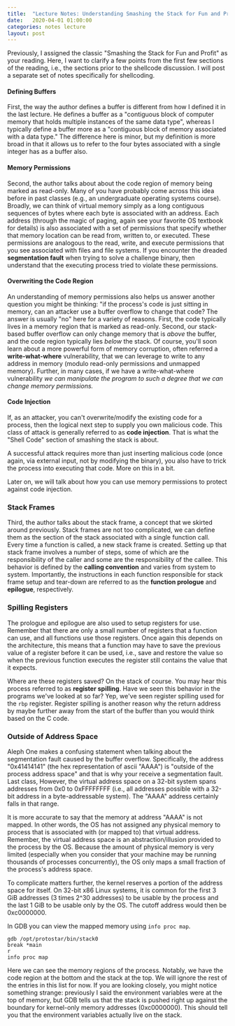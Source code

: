 ```yaml
---
title:  "Lecture Notes: Understanding Smashing the Stack for Fun and Profit"
date:   2020-04-01 01:00:00
categories: notes lecture
layout: post
---
```


Previously, I assigned the classic "Smashing the Stack for Fun and Profit" as
your reading. Here, I want to clarify a few points from the first few sections
of the reading, i.e., the sections prior to the shellcode discussion. I will
post a separate set of notes specifically for shellcoding. 

#### Defining Buffers

First, the way the author defines a buffer is different from how I defined it
in the last lecture. He defines a buffer as a "contiguous block of computer
memory that holds multiple instances of the same data type", whereas I
typically define a buffer more as a "contiguous block of memory associated with
a data type." The difference here is minor, but my definition is more broad in
that it allows us to refer to the four bytes associated with a single integer
has as a buffer also. 

#### Memory Permissions

Second, the author talks about about the code region of memory being marked as
read-only. Many of you have probably come across this idea before in past
classes (e.g., an undergraduate operating systems course). Broadly, we can
think of virtual memory simply as a long contiguous sequences of bytes where
each byte is associated with an address. Each address (through the magic of
paging, again see your favorite OS textbook for details) is also associated
with a set of permissions that specify whether that memory location can be read
from, written to, or executed. These permissions are analogous to the read,
write, and execute permissions that you see associated with files and file
systems.  If you encounter the dreaded **segmentation fault** when trying to
solve a challenge binary, then understand that the executing process tried to
violate these permissions. 


#### Overwriting the Code Region

An understanding of memory permissions  also helps us answer another question
you might be thinking: "if the process's code is just sitting in memory, can an
attacker use a buffer overflow to change that code? The answer is usually "no"
here for a variety of reasons. First, the code typically lives in a memory
region that is marked as read-only.  Second, our stack-based buffer overflow
can only change memory that is *above* the buffer, and the code region
typically lies *below* the stack. Of course, you'll soon learn about a more
powerful form of memory corruption, often referred a **write-what-where**
vulnerability, that we can leverage to write to any address in memory (modulo
read-only permissions and unmapped memory). Further, in many cases, if we have
a write-what-where vulnerability *we can manipulate the program to such
a degree that we can change memory permissions.*  

#### Code Injection

If, as an attacker, you can't overwrite/modify the existing code for a process,
then the logical next step to supply you own malicious code. This class of
attack is generally referred to as **code injection**. That is what the "Shell
Code" section of smashing the stack is about.

A successful attack requires more than just inserting malicious code
(once again, via  external input, not by modifying the binary), you also have
to trick the process into executing that code. More on this in a bit. 

Later on, we will talk about how you can use memory permissions to protect
against code injection.

### Stack Frames

Third, the author talks about the stack frame, a concept that we skirted around
previously. Stack frames are not too complicated, we can define them as the
section of the stack associated with a single function call. Every time a
function is called, a new stack frame is created. Setting up that stack frame
involves a number of steps, some of which are the responsibility  of the caller
and some are the responsibility of the callee. This behavior is defined by the
**calling convention** and varies from system to system.  Importantly, the
instructions in each function responsible for stack frame setup and tear-down
are referred to as the **function prologue** and **epilogue**, respectively. 


### Spilling Registers

The prologue and epilogue are also used to setup registers for use. Remember
that there are only a small number of registers that a function can use, and
all functions use those registers. Once again this depends on the architecture,
this means that a function may have to save the previous value of a register
before it can be used, i.e., save and restore the value so when the previous
function executes the register still contains the value that it expects.

Where are these registers saved? On the stack of course. You may hear this
process referred to as **register spilling**. Have we seen this behavior in the
programs we've looked at so far? Yep, we've seen register spilling used for the
`rbp` register. Register spilling is another reason why the return address by
maybe further away from the start of the buffer than you would think based on
the C code.
 

### Outside of Address Space

Aleph One makes a confusing statement when talking about the segmentation fault
caused by the buffer overflow. Specifically, the address "0x41414141" (the hex
representation of ascii "AAAA") is "outside of the process address space" and
that is why your receive a segmentation fault. Last class, However, the virtual
address space on a 32-bit system spans addresses from 0x0 to 0xFFFFFFFF (i.e., all
addresses possible with a 32-bit address in a byte-addressable system). The
"AAAA" address certainly falls in that range. 

It is more accurate to say that the memory at address "AAAA" is not mapped. In
other words, the OS has not assigned any physical memory to process that is
associated with (or mapped to) that virtual address. Remember, the virtual
address space is an abstraction/illusion provided to the process by the OS.
Because the amount of physical memory is very limited (especially when you
consider that your machine may be running thousands of processes concurrently),
the OS only maps a small fraction of the process's address space. 

To complicate matters further, the kernel reserves a portion of the address
space for itself.  On 32-bit x86 Linux systems, it is common for the first 3
GiB addresses  (3 times 2^30 addresses) to be usable by the process and the
last 1 GiB to be usable only by the OS. The cutoff address would then be
0xc0000000. 

In GDB you can view the mapped memory using `info proc map`. 

```
gdb /opt/protostar/bin/stack0
break *main
r
info proc map
```

Here we can see the memory regions of the process. Notably, we have the code
region at the bottom and the stack at the top. We will ignore the rest of the
entries in this list for now. If you are looking closely, you might notice
something strange: previously I said the environment variables were at the top
of memory, but GDB tells us that the stack is pushed right up against the
boundary for kernel-only memory addresses (0xc0000000). This should tell you
that the environment variables actually live on the stack. 

